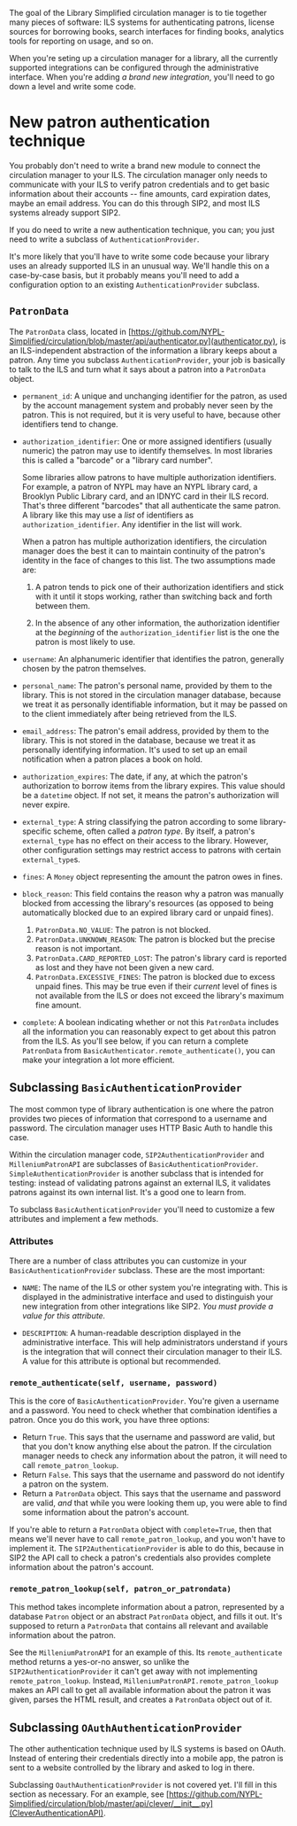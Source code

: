 The goal of the Library Simplified circulation manager is to tie
together many pieces of software: ILS systems for authenticating
patrons, license sources for borrowing books, search interfaces for
finding books, analytics tools for reporting on usage, and so on.

When you're seting up a circulation manager for a library, all the
currently supported integrations can be configured through the
administrative interface. When you're adding _a brand new
integration_, you'll need to go down a level and write some code.

# New patron authentication technique

You probably don't need to write a brand new module to connect the
circulation manager to your ILS. The circulation manager only needs to
communicate with your ILS to verify patron credentials and to get
basic information about their accounts -- fine amounts, card
expiration dates, maybe an email address. You can do this through
SIP2, and most ILS systems already support SIP2.

If you do need to write a new authentication technique, you
can; you just need to write a subclass of `AuthenticationProvider`.

It's more likely that you'll have to write some code because your
library uses an already supported ILS in an unusual way. We'll handle
this on a case-by-case basis, but it probably means you'll need to add
a configuration option to an existing `AuthenticationProvider`
subclass.

## `PatronData`

The `PatronData` class, located in
[https://github.com/NYPL-Simplified/circulation/blob/master/api/authenticator.py](authenticator.py),
is an ILS-independent abstraction of the information a library keeps
about a patron. Any time you subclass `AuthenticationProvider`, your
job is basically to talk to the ILS and turn what it says about a
patron into a `PatronData` object.

* `permanent_id`: A unique and unchanging identifier for the patron, as
  used by the account management system and probably never seen by the
  patron. This is not required, but it is very useful to have, because
  other identifiers tend to change.

* `authorization_identifier`: One or more assigned identifiers (usually
  numeric) the patron may use to identify themselves. In most
  libraries this is called a "barcode" or a "library card
  number".

  Some libraries allow patrons to have multiple authorization
  identifiers. For example, a patron of NYPL may have an NYPL library
  card, a Brooklyn Public Library card, and an IDNYC card in their ILS
  record. That's three different "barcodes" that all authenticate the
  same patron. A library like this may use a _list_ of identifiers as
  `authorization_identifier`. Any identifier in the list will work.

  When a patron has multiple authorization identifiers, the
  circulation manager does the best it can to maintain continuity of
  the patron's identity in the face of changes to this list. The two
  assumptions made are:

  1) A patron tends to pick one of their authorization
  identifiers and stick with it until it stops working, rather
  than switching back and forth between them.

  2) In the absence of any other information, the authorization
  identifier at the _beginning_ of the `authorization_identifier` list
  is the one the patron is most likely to use.

* `username`: An alphanumeric identifier that identifies the patron,
   generally chosen by the patron themselves.

* `personal_name`: The patron's personal name, provided by them to the
  library. This is not stored in the circulation manager database,
  because we treat it as personally identifiable information, but it
  may be passed on to the client immediately after being retrieved
  from the ILS.

* `email_address`: The patron's email address, provided by them to the
   library. This is not stored in the database, because we treat it as
   personally identifying information. It's used to set up an email
   notification when a patron places a book on hold.

* `authorization_expires`: The date, if any, at which the patron's
  authorization to borrow items from the library expires. This value
  should be a `datetime` object. If not set, it means the patron's
  authorization will never expire.

* `external_type`: A string classifying the patron according to some
  library-specific scheme, often called a _patron type_. By itself, a
  patron's `external_type` has no effect on their access to the
  library. However, other configuration settings may restrict access
  to patrons with certain `external_type`s.

* `fines`: A `Money` object representing the amount the patron owes in
   fines.

* `block_reason`: This field contains the reason why a patron was
   manually blocked from accessing the library's resources (as opposed
   to being automatically blocked due to an expired library card or
   unpaid fines).
   1. `PatronData.NO_VALUE`: The patron is not blocked.
   2. `PatronData.UNKNOWN_REASON`: The patron is blocked but the precise reason is not important.
   3. `PatronData.CARD_REPORTED_LOST`: The patron's library card is reported as lost and they have not been given 
       a new card.
   4. `PatronData.EXCESSIVE_FINES`: The patron is blocked due to excess unpaid fines. This may be true even if their 
       _current_ level of fines is not available from the ILS or does not exceed the library's maximum fine amount.

* `complete`: A boolean indicating whether or not this `PatronData` includes all the information you can reasonably expect to get about this patron from the ILS. As you'll see below, if you can return a complete `PatronData` from `BasicAuthenticator.remote_authenticate()`, you can make your integration a lot more efficient.



## Subclassing `BasicAuthenticationProvider`

The most common type of library authentication is one where the patron
provides two pieces of information that correspond to a username and
password. The circulation manager uses HTTP Basic Auth to handle this
case.

Within the circulation manager code, `SIP2AuthenticationProvider` and
`MilleniumPatronAPI` are subclasses of
`BasicAuthenticationProvider`. `SimpleAuthenticationProvider` is
another subclass that is intended for testing: instead of validating
patrons against an external ILS, it validates patrons against its own
internal list. It's a good one to learn from.

To subclass `BasicAuthenticationProvider` you'll need to customize a
few attributes and implement a few methods.

### Attributes

There are a number of class attributes you can customize in your
`BasicAuthenticationProvider` subclass. These are the most important:

* `NAME`: The name of the ILS or other system you're integrating
  with. This is displayed in the administrative interface and used to
  distinguish your new integration from other integrations like
  SIP2. _You must provide a value for this attribute._

* `DESCRIPTION`: A human-readable description displayed in the
  administrative interface. This will help administrators understand
  if yours is the integration that will connect their circulation
  manager to their ILS. A value for this attribute is optional but
  recommended.

### `remote_authenticate(self, username, password)`

This is the core of `BasicAuthenticationProvider`. You're given a
username and a password. You need to check whether that combination
identifies a patron. Once you do this work, you have three options:

* Return `True`. This says that the username and password are valid,
  but that you don't know anything else about the patron. If the
  circulation manager needs to check any information about the patron,
  it will need to call `remote_patron_lookup`.
* Return `False`. This says that the username and password do not identify
  a patron on the system.
* Return a `PatronData` object. This says that the username and
  password are valid, _and_ that while you were looking them up, you
  were able to find some information about the patron's account.

If you're able to return a `PatronData` object with `complete=True`,
then that means we'll never have to call `remote_patron_lookup`, and
you won't have to implement it. The `SIP2AuthenticationProvider` is
able to do this, because in SIP2 the API call to check a patron's
credentials also provides complete information about the patron's
account.

### `remote_patron_lookup(self, patron_or_patrondata)`

This method takes incomplete information about a patron, represented
by a database `Patron` object or an abstract `PatronData` object, and
fills it out. It's supposed to return a `PatronData` that contains all
relevant and available information about the patron.

See the `MilleniumPatronAPI` for an example of this. Its
`remote_authenticate` method returns a yes-or-no answer, so unlike the
`SIP2AuthenticationProvider` it can't get away with not implementing
`remote_patron_lookup`. Instead,
`MilleniumPatronAPI.remote_patron_lookup` makes an API call to get all
available information about the patron it was given, parses the
HTML result, and creates a `PatronData` object out of it.

## Subclassing `OAuthAuthenticationProvider`

The other authentication technique used by ILS systems is based on
OAuth. Instead of entering their credentials directly into a mobile
app, the patron is sent to a website controlled by the library and
asked to log in there.

Subclassing `OauthAuthenticationProvider` is not covered yet. I'll
fill in this section as necessary. For an example, see
[https://github.com/NYPL-Simplified/circulation/blob/master/api/clever/__init__.py](CleverAuthenticationAPI).
